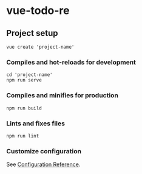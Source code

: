 # vue-todo-re

## Project setup
```
vue create 'project-name'
```

### Compiles and hot-reloads for development
```
cd 'project-name'
npm run serve
```

### Compiles and minifies for production
```
npm run build
```

### Lints and fixes files
```
npm run lint
```

### Customize configuration
See [Configuration Reference](https://cli.vuejs.org/config/).
